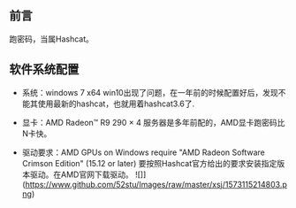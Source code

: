 
## 前言
跑密码，当属Hashcat。

## 软件系统配置
* 系统：windows 7 x64 
win10出现了问题，在一年前的时候配置好后，发现不能其使用最新的hashcat，也就用着hashcat3.6了.

* 显卡：AMD Radeon™ R9 290 × 4
服务器是多年前配的，AMD显卡跑密码比N卡快。

* 驱动要求：AMD GPUs on Windows require "AMD Radeon Software Crimson Edition" (15.12 or later)
要按照Hashcat官方给出的要求安装指定版本驱动。在AMD官网下载驱动。
![]](https://www.github.com/52stu/Images/raw/master/xsj/1573115214803.png)


